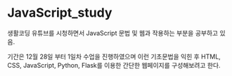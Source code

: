 # JavaScript_study


<p> 생활코딩 유튜브를 시청하면서 JavaScript 문법 및 웹과 작용하는 부분을 공부하고 있음.</p>

<p> 기간은 12월 28일 부터 1일차 수업을 진행하였으며 이런 기초문법을 익힌 후 HTML, CSS, JavaScript, Python, Flask를 이용한 간단한 웹페이지를 구성해보려고 한다.</p>

